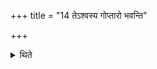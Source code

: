 +++
title = "14 तेऽश्वस्य गोप्तारो भवन्ति"

+++

<details><summary>थिते</summary>

तेऽश्वस्य गोप्तारो भवन्ति १४
</details>
